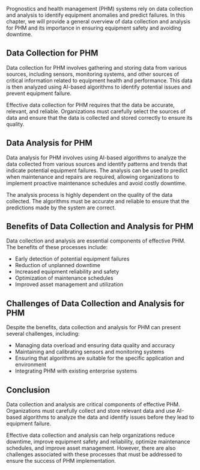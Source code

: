
Prognostics and health management (PHM) systems rely on data collection and analysis to identify equipment anomalies and predict failures. In this chapter, we will provide a general overview of data collection and analysis for PHM and its importance in ensuring equipment safety and avoiding downtime.

Data Collection for PHM
-----------------------

Data collection for PHM involves gathering and storing data from various sources, including sensors, monitoring systems, and other sources of critical information related to equipment health and performance. This data is then analyzed using AI-based algorithms to identify potential issues and prevent equipment failure.

Effective data collection for PHM requires that the data be accurate, relevant, and reliable. Organizations must carefully select the sources of data and ensure that the data is collected and stored correctly to ensure its quality.

Data Analysis for PHM
---------------------

Data analysis for PHM involves using AI-based algorithms to analyze the data collected from various sources and identify patterns and trends that indicate potential equipment failures. The analysis can be used to predict when maintenance and repairs are required, allowing organizations to implement proactive maintenance schedules and avoid costly downtime.

The analysis process is highly dependent on the quality of the data collected. The algorithms must be accurate and reliable to ensure that the predictions made by the system are correct.

Benefits of Data Collection and Analysis for PHM
------------------------------------------------

Data collection and analysis are essential components of effective PHM. The benefits of these processes include:

* Early detection of potential equipment failures
* Reduction of unplanned downtime
* Increased equipment reliability and safety
* Optimization of maintenance schedules
* Improved asset management and utilization

Challenges of Data Collection and Analysis for PHM
--------------------------------------------------

Despite the benefits, data collection and analysis for PHM can present several challenges, including:

* Managing data overload and ensuring data quality and accuracy
* Maintaining and calibrating sensors and monitoring systems
* Ensuring that algorithms are suitable for the specific application and environment
* Integrating PHM with existing enterprise systems

Conclusion
----------

Data collection and analysis are critical components of effective PHM. Organizations must carefully collect and store relevant data and use AI-based algorithms to analyze the data and identify issues before they lead to equipment failure.

Effective data collection and analysis can help organizations reduce downtime, improve equipment safety and reliability, optimize maintenance schedules, and improve asset management. However, there are also challenges associated with these processes that must be addressed to ensure the success of PHM implementation.
